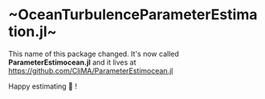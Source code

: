 # ~OceanTurbulenceParameterEstimation.jl~

This name of this package changed. It's now called **ParameterEstimocean.jl** and it lives at https://github.com/CliMA/ParameterEstimocean.jl

Happy estimating 🌊 !
